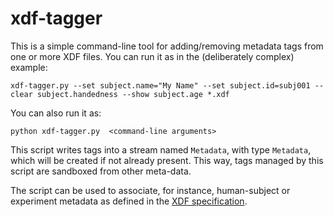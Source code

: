 # xdf-tagger
This is a simple command-line tool for adding/removing metadata tags from one 
or more XDF files. You can run it as in the (deliberately complex) example:

```
xdf-tagger.py --set subject.name="My Name" --set subject.id=subj001 --clear subject.handedness --show subject.age *.xdf
```

You can also run it as:
```
python xdf-tagger.py  <command-line arguments>
```

This script writes tags into a stream named `Metadata`, with type `Metadata`,
which will be created if not already present. This way, tags managed by this 
script are sandboxed from other meta-data.

The script can be used to associate, for instance, human-subject or experiment
metadata as defined in the [XDF specification](https://github.com/sccn/xdf/wiki/Meta-Data).
